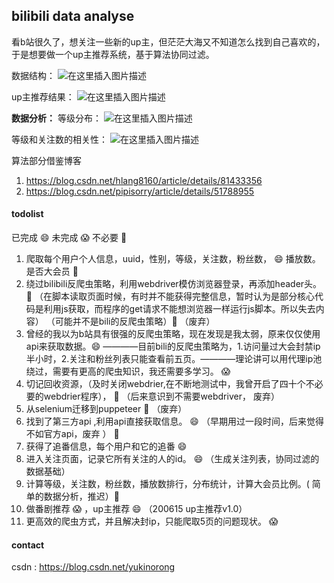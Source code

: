 ## bilibili data analyse

看b站很久了，想关注一些新的up主，但茫茫大海又不知道怎么找到自己喜欢的，于是想要做一个up主推荐系统，基于算法协同过滤。

数据结构：
![在这里插入图片描述](https://img-blog.csdnimg.cn/20200630131455435.png?x-oss-process=image/watermark,type_ZmFuZ3poZW5naGVpdGk,shadow_10,text_aHR0cHM6Ly9ibG9nLmNzZG4ubmV0L3l1a2lub3Jvbmc=,size_16,color_FFFFFF,t_70)

up主推荐结果：
![在这里插入图片描述](https://img-blog.csdnimg.cn/20200630131008110.png?x-oss-process=image/watermark,type_ZmFuZ3poZW5naGVpdGk,shadow_10,text_aHR0cHM6Ly9ibG9nLmNzZG4ubmV0L3l1a2lub3Jvbmc=,size_16,color_FFFFFF,t_70)

**数据分析：**
等级分布：
![在这里插入图片描述](https://img-blog.csdnimg.cn/20200630131249592.png?x-oss-process=image/watermark,type_ZmFuZ3poZW5naGVpdGk,shadow_10,text_aHR0cHM6Ly9ibG9nLmNzZG4ubmV0L3l1a2lub3Jvbmc=,size_16,color_FFFFFF,t_70)

等级和关注数的相关性：
![在这里插入图片描述](https://img-blog.csdnimg.cn/20200630131327334.png?x-oss-process=image/watermark,type_ZmFuZ3poZW5naGVpdGk,shadow_10,text_aHR0cHM6Ly9ibG9nLmNzZG4ubmV0L3l1a2lub3Jvbmc=,size_16,color_FFFFFF,t_70)

算法部分借鉴博客
1. https://blog.csdn.net/hlang8160/article/details/81433356
2. https://blog.csdn.net/pipisorry/article/details/51788955

#### todolist

已完成 :smile: 未完成 :scream:  不必要 :dash:
1. 爬取每个用户个人信息，uuid，性别，等级，关注数，粉丝数， :smile:  播放数。 是否大会员 :dash:
1. 绕过bilibili反爬虫策略，利用webdriver模仿浏览器登录，再添加header头。 :dash: （在脚本读取页面时候，有时并不能获得完整信息，暂时认为是部分核心代码是利用js获取，而程序的get请求不能想浏览器一样运行js脚本。所以失去内容） （可能并不是bili的反爬虫策略）:dash:  （废弃）
1. 曾经的我以为b站具有很强的反爬虫策略，现在发现是我太弱，原来仅仅使用api来获取数据。:smile:
    ————目前bili的反爬虫策略为，1.访问量过大会封禁ip半小时，2.关注和粉丝列表只能查看前五页。————理论讲可以用代理ip池绕过，需要有更高的爬虫知识，我还需要多学习。 :scream:
1. 切记回收资源，（及时关闭webdrier,在不断地测试中，我曾开启了四十个不必要的webdrier程序）， :dash: （后来意识到不需要webdriver， 废弃）
1. 从selenium迁移到puppeteer :dash: （废弃）
1. 找到了第三方api ,利用api直接获取信息。 :smile: （早期用过一段时间，后来觉得不如官方api，废弃 ） :dash:
1. 获得了追番信息，每个用户和它的追番 :smile: 
1. 进入关注页面，记录它所有关注的人的id。 :smile: （生成关注列表，协同过滤的数据基础）
1. 计算等级，关注数，粉丝数，播放数排行，分布统计，计算大会员比例。( 简单的数据分析，推迟）:dash:
1. 做番剧推荐 :scream: ，up主推荐 :smile: （200615 up主推荐v1.0）
1. 更高效的爬虫方式，并且解决封ip，只能爬取5页的问题现状。 :scream:

#### contact
csdn : https://blog.csdn.net/yukinorong

